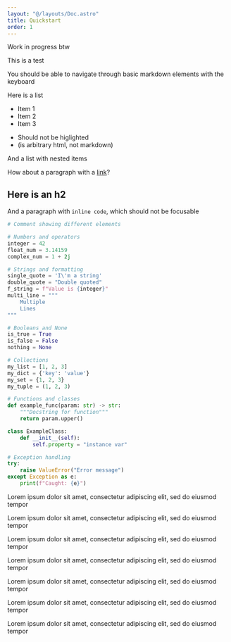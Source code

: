 ```yaml
---
layout: "@/layouts/Doc.astro"
title: Quickstart
order: 1
---
```


Work in progress btw

This is a test

You should be able to navigate through basic markdown elements with the keyboard

Here is a list

- Item 1
- Item 2
- Item 3

<div box-="square">
    <ul>
        <li>Should not be higlighted</li>
        <li>(is arbitrary html, not markdown)</li>
    </ul>
</div>

And a list with nested items

How about a paragraph with a [link](https://example.com)?

## Here is an h2

And a paragraph with `inline code`, which should not be focusable

```python title="asdf.py"
# Comment showing different elements

# Numbers and operators
integer = 42
float_num = 3.14159
complex_num = 1 + 2j

# Strings and formatting
single_quote = 'I\'m a string'
double_quote = "Double quoted"
f_string = f"Value is {integer}"
multi_line = """
    Multiple
    Lines
"""

# Booleans and None
is_true = True
is_false = False
nothing = None

# Collections
my_list = [1, 2, 3]
my_dict = {'key': 'value'}
my_set = {1, 2, 3}
my_tuple = (1, 2, 3)

# Functions and classes
def example_func(param: str) -> str:
    """Docstring for function"""
    return param.upper()

class ExampleClass:
    def __init__(self):
        self.property = "instance var"

# Exception handling
try:
    raise ValueError("Error message")
except Exception as e:
    print(f"Caught: {e}")
```

Lorem ipsum dolor sit amet, consectetur adipiscing elit, sed do eiusmod tempor

Lorem ipsum dolor sit amet, consectetur adipiscing elit, sed do eiusmod tempor

Lorem ipsum dolor sit amet, consectetur adipiscing elit, sed do eiusmod tempor

Lorem ipsum dolor sit amet, consectetur adipiscing elit, sed do eiusmod tempor

Lorem ipsum dolor sit amet, consectetur adipiscing elit, sed do eiusmod tempor

Lorem ipsum dolor sit amet, consectetur adipiscing elit, sed do eiusmod tempor

Lorem ipsum dolor sit amet, consectetur adipiscing elit, sed do eiusmod tempor
